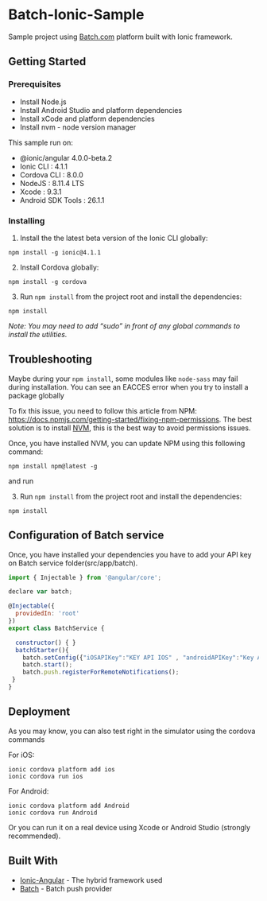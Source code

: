 
# Batch-Ionic-Sample

Sample project using  [Batch.com](https://batch.com/) platform built with Ionic framework. 

## Getting Started

### Prerequisites
-   Install Node.js 
-   Install Android Studio and platform dependencies
-   Install xCode and platform dependencies
-   Install nvm - node version manager

This sample run on: 

- @ionic/angular 4.0.0-beta.2
- Ionic CLI : 4.1.1
- Cordova CLI : 8.0.0
- NodeJS : 8.11.4 LTS
- Xcode : 9.3.1
- Android SDK Tools : 26.1.1

### Installing

1. Install the the latest beta version of the Ionic CLI globally:
```
npm install -g ionic@4.1.1
```
2.  Install Cordova globally:
```
npm install -g cordova
```
3. Run `npm install` from the project root and install the dependencies:
```
npm install 
```


_Note: You may need to add “sudo” in front of any global commands to install the utilities._

## Troubleshooting

Maybe during your `npm install`, some modules like `node-sass` may fail during installation. You can see an EACCES error when you try to install a package globally

To fix this issue, you need to follow this article from NPM: https://docs.npmjs.com/getting-started/fixing-npm-permissions. 
The best solution is to install [NVM](https://github.com/creationix/nvm), this is the best way to avoid permissions issues.

Once, you have installed  NVM, you can update NPM using this following command: 

```
npm install npm@latest -g 
```

and run 

3. Run `npm install` from the project root and install the dependencies:
```
npm install 
```

## Configuration of Batch service 

Once, you have installed your dependencies you have to add your API key on Batch service folder(src/app/batch). 

```javascript
import { Injectable } from '@angular/core';

declare var batch;

@Injectable({
  providedIn: 'root'
})
export class BatchService {

  constructor() { }
  batchStarter(){
    batch.setConfig({"iOSAPIKey":"KEY API IOS" , "androidAPIKey":"Key API Android"});
    batch.start();
    batch.push.registerForRemoteNotifications();
 }
}

```

## Deployment
As you may know, you can also test right in the simulator using the cordova commands

For iOS:
```
ionic cordova platform add ios
ionic cordova run ios
```
For Android:
```
ionic cordova platform add Android
ionic cordova run Android
```

Or you can run it on a real device using Xcode or Android Studio (strongly recommended). 



## Built With

* [Ionic-Angular](https://ionicframework.com/) - The hybrid framework used
* [Batch](https://batch.com) - Batch push provider

 



